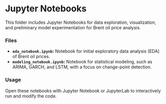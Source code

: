 # Jupyter Notebooks

This folder includes Jupyter Notebooks for data exploration, visualization, and preliminary model experimentation for Brent oil price analysis.

### Files
- **`eda_notebook.ipynb`:** Notebook for initial exploratory data analysis (EDA) of Brent oil prices.
- **`modeling_notebook.ipynb`:** Notebook for statistical modeling, such as ARIMA, GARCH, and LSTM, with a focus on change-point detection.

### Usage
Open these notebooks with Jupyter Notebook or JupyterLab to interactively run and modify the code.
